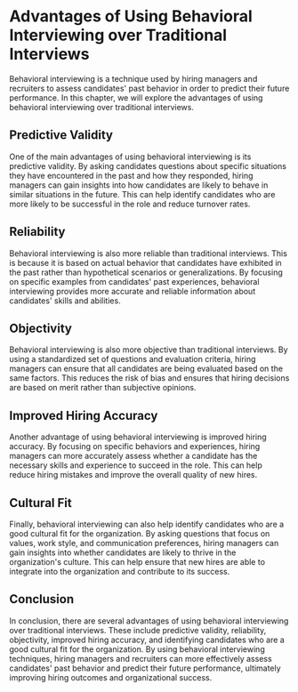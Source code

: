 Advantages of Using Behavioral Interviewing over Traditional Interviews
=========================================================================================================================

Behavioral interviewing is a technique used by hiring managers and recruiters to assess candidates' past behavior in order to predict their future performance. In this chapter, we will explore the advantages of using behavioral interviewing over traditional interviews.

Predictive Validity
-------------------

One of the main advantages of using behavioral interviewing is its predictive validity. By asking candidates questions about specific situations they have encountered in the past and how they responded, hiring managers can gain insights into how candidates are likely to behave in similar situations in the future. This can help identify candidates who are more likely to be successful in the role and reduce turnover rates.

Reliability
-----------

Behavioral interviewing is also more reliable than traditional interviews. This is because it is based on actual behavior that candidates have exhibited in the past rather than hypothetical scenarios or generalizations. By focusing on specific examples from candidates' past experiences, behavioral interviewing provides more accurate and reliable information about candidates' skills and abilities.

Objectivity
-----------

Behavioral interviewing is also more objective than traditional interviews. By using a standardized set of questions and evaluation criteria, hiring managers can ensure that all candidates are being evaluated based on the same factors. This reduces the risk of bias and ensures that hiring decisions are based on merit rather than subjective opinions.

Improved Hiring Accuracy
------------------------

Another advantage of using behavioral interviewing is improved hiring accuracy. By focusing on specific behaviors and experiences, hiring managers can more accurately assess whether a candidate has the necessary skills and experience to succeed in the role. This can help reduce hiring mistakes and improve the overall quality of new hires.

Cultural Fit
------------

Finally, behavioral interviewing can also help identify candidates who are a good cultural fit for the organization. By asking questions that focus on values, work style, and communication preferences, hiring managers can gain insights into whether candidates are likely to thrive in the organization's culture. This can help ensure that new hires are able to integrate into the organization and contribute to its success.

Conclusion
----------

In conclusion, there are several advantages of using behavioral interviewing over traditional interviews. These include predictive validity, reliability, objectivity, improved hiring accuracy, and identifying candidates who are a good cultural fit for the organization. By using behavioral interviewing techniques, hiring managers and recruiters can more effectively assess candidates' past behavior and predict their future performance, ultimately improving hiring outcomes and organizational success.
